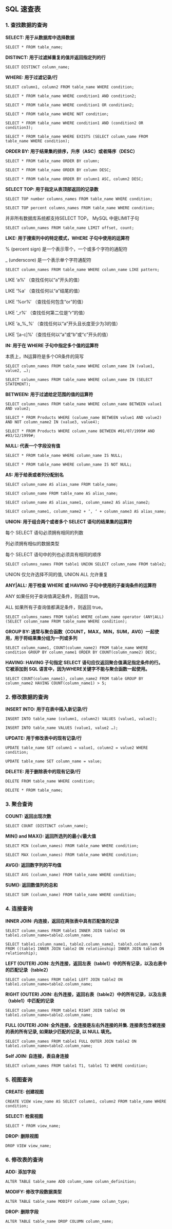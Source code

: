 ## **SQL 速查表**

### **1. 查找数据的查询**

**SELECT: 用于从数据库中选择数据**

```mysql
SELECT * FROM table_name;
```

**DISTINCT: 用于过滤掉重复的值并返回指定列的行**

```mysql
SELECT DISTINCT column_name;
```

**WHERE: 用于过滤记录/行**

```mysql
SELECT column1, column2 FROM table_name WHERE condition;

SELECT * FROM table_name WHERE condition1 AND condition2;

SELECT * FROM table_name WHERE condition1 OR condition2;

SELECT * FROM table_name WHERE NOT condition;

SELECT * FROM table_name WHERE condition1 AND (condition2 OR condition3);

SELECT * FROM table_name WHERE EXISTS (SELECT column_name FROM table_name WHERE condition);
```

**ORDER BY: 用于结果集的排序，升序（ASC）或者降序（DESC）**

```mysql
SELECT * FROM table_name ORDER BY column;

SELECT * FROM table_name ORDER BY column DESC;

SELECT * FROM table_name ORDER BY column1 ASC, column2 DESC;
```

**SELECT TOP: 用于指定从表顶部返回的记录数**

```mysql
SELECT TOP number columns_names FROM table_name WHERE condition;

SELECT TOP percent columns_names FROM table_name WHERE condition;
```

并非所有数据库系统都支持SELECT TOP。 MySQL 中是LIMIT子句

```mysql
SELECT column_names FROM table_name LIMIT offset, count;
```

**LIKE: 用于搜索列中的特定模式，WHERE 子句中使用的运算符**

% (percent sign) 是一个表示零个，一个或多个字符的通配符

_ (underscore) 是一个表示单个字符通配符

```mysql
SELECT column_names FROM table_name WHERE column_name LIKE pattern;
```

LIKE ‘a%’ （查找任何以“a”开头的值）

LIKE ‘%a’ （查找任何以“a”结尾的值）

LIKE ‘%or%’ （查找任何包含“or”的值）

LIKE ‘_r%’ （查找任何第二位是“r”的值）

LIKE ‘a_%_%’ （查找任何以“a”开头且长度至少为3的值）

LIKE ‘[a-c]%’（查找任何以“a”或“b”或“c”开头的值）

**IN: 用于在 WHERE 子句中指定多个值的运算符**

本质上，IN运算符是多个OR条件的简写

```mysql
SELECT column_names FROM table_name WHERE column_name IN (value1, value2, …);

SELECT column_names FROM table_name WHERE column_name IN (SELECT STATEMENT);
```

**BETWEEN: 用于过滤给定范围的值的运算符**

```mysql
SELECT column_names FROM table_name WHERE column_name BETWEEN value1 AND value2;

SELECT * FROM Products WHERE (column_name BETWEEN value1 AND value2) AND NOT column_name2 IN (value3, value4);

SELECT * FROM Products WHERE column_name BETWEEN #01/07/1999# AND #03/12/1999#;
```

**NULL: 代表一个字段没有值**

```mysql
SELECT * FROM table_name WHERE column_name IS NULL;

SELECT * FROM table_name WHERE column_name IS NOT NULL;
```

**AS: 用于给表或者列分配别名**

```mysql
SELECT column_name AS alias_name FROM table_name;

SELECT column_name FROM table_name AS alias_name;

SELECT column_name AS alias_name1, column_name2 AS alias_name2;

SELECT column_name1, column_name2 + ‘, ‘ + column_name3 AS alias_name;
```

**UNION: 用于组合两个或者多个 SELECT 语句的结果集的运算符**

每个 SELECT 语句必须拥有相同的列数

列必须拥有相似的数据类型

每个 SELECT 语句中的列也必须具有相同的顺序

```mysql
SELECT columns_names FROM table1 UNION SELECT column_name FROM table2;
```

UNION 仅允许选择不同的值, UNION ALL 允许重复

**ANY|ALL: 用于检查 WHERE 或 HAVING 子句中使用的子查询条件的运算符**

ANY 如果任何子查询值满足条件，则返回 true。

ALL 如果所有子查询值都满足条件，则返回 true。

```mysql
SELECT columns_names FROM table1 WHERE column_name operator (ANY|ALL) (SELECT column_name FROM table_name WHERE condition);
```

**GROUP BY: 通常与聚合函数（COUNT，MAX，MIN，SUM，AVG）一起使用，用于将结果集分组为一列或多列**

```mysql
SELECT column_name1, COUNT(column_name2) FROM table_name WHERE condition GROUP BY column_name1 ORDER BY COUNT(column_name2) DESC;
```

**HAVING: HAVING 子句指定 SELECT 语句应仅返回聚合值满足指定条件的行。它被添加到 SQL 语言中，因为WHERE关键字不能与聚合函数一起使用。**

```mysql
SELECT COUNT(column_name1), column_name2 FROM table GROUP BY column_name2 HAVING COUNT(column_name1) > 5;
```



### **2. 修改数据的查询**

**INSERT INTO: 用于在表中插入新记录/行**

```mysql
INSERT INTO table_name (column1, column2) VALUES (value1, value2);

INSERT INTO table_name VALUES (value1, value2 …);
```

**UPDATE: 用于修改表中的现有记录/行**

```mysql
UPDATE table_name SET column1 = value1, column2 = value2 WHERE condition;

UPDATE table_name SET column_name = value;
```

**DELETE: 用于删除表中的现有记录/行**

```mysql
DELETE FROM table_name WHERE condition;

DELETE * FROM table_name;
```



### **3. 聚合查询**

**COUNT: 返回出现次数**

```mysql
SELECT COUNT (DISTINCT column_name);
```

**MIN() and MAX(): 返回所选列的最小/最大值**

```mysql
SELECT MIN (column_names) FROM table_name WHERE condition;

SELECT MAX (column_names) FROM table_name WHERE condition;
```

**AVG(): 返回数字列的平均值**

```mysql
SELECT AVG (column_name) FROM table_name WHERE condition;
```

**SUM(): 返回数值列的总和**

```mysql
SELECT SUM (column_name) FROM table_name WHERE condition;
```



### **4. 连接查询**

**INNER JOIN: 内连接，返回在两张表中具有匹配值的记录**

```mysql
SELECT column_names FROM table1 INNER JOIN table2 ON table1.column_name=table2.column_name;

SELECT table1.column_name1, table2.column_name2, table3.column_name3 FROM ((table1 INNER JOIN table2 ON relationship) INNER JOIN table3 ON relationship);
```

**LEFT (OUTER) JOIN: 左外连接，返回左表（table1）中的所有记录，以及右表中的匹配记录（table2）**

```mysql
SELECT column_names FROM table1 LEFT JOIN table2 ON table1.column_name=table2.column_name;
```

**RIGHT (OUTER) JOIN: 右外连接，返回右表（table2）中的所有记录，以及左表（table1）中匹配的记录**

```mysql
SELECT column_names FROM table1 RIGHT JOIN table2 ON table1.column_name=table2.column_name;
```

**FULL (OUTER) JOIN: 全外连接，全连接是左右外连接的并集. 连接表包含被连接的表的所有记录, 如果缺少匹配的记录, 以 NULL 填充。**

```mysql
SELECT column_names FROM table1 FULL OUTER JOIN table2 ON table1.column_name=table2.column_name;
```

**Self JOIN: 自连接，表自身连接**

```mysql
SELECT column_names FROM table1 T1, table1 T2 WHERE condition;
```



### **5. 视图查询**

**CREATE: 创建视图**

```mysql
CREATE VIEW view_name AS SELECT column1, column2 FROM table_name WHERE condition;
```

**SELECT: 检索视图**

```mysql
SELECT * FROM view_name;
```

**DROP: 删除视图**

```mysql
DROP VIEW view_name;
```



### **6. 修改表的查询**

**ADD: 添加字段**

```mysql
ALTER TABLE table_name ADD column_name column_definition;
```

**MODIFY: 修改字段数据类型**

```mysql
ALTER TABLE table_name MODIFY column_name column_type;
```

**DROP: 删除字段**

```mysql
ALTER TABLE table_name DROP COLUMN column_name;
```

